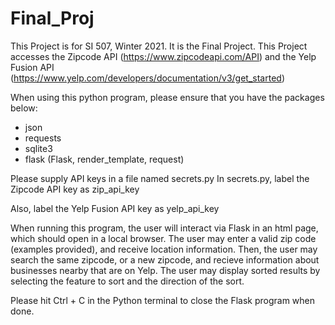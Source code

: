 # Final_Proj
This Project is for SI 507, Winter 2021. It is the Final Project. 
This Project accesses the Zipcode API (https://www.zipcodeapi.com/API) and the Yelp Fusion API (https://www.yelp.com/developers/documentation/v3/get_started)


When using this python program, please ensure that you have the packages below:
- json
- requests
- sqlite3
- flask (Flask, render_template, request)

Please supply API keys in a file named secrets.py
In secrets.py, label the Zipcode API key as zip_api_key

Also, label the Yelp Fusion API key as yelp_api_key

When running this program, the user will interact via Flask in an html page, which should open in a local browser. 
The user may enter a valid zip code (examples provided), and receive location information. 
Then, the user may search the same zipcode, or a new zipcode, and recieve information about businesses nearby that are on Yelp. 
The user may display sorted results by selecting the feature to sort and the direction of the sort.

Please hit Ctrl + C in the Python terminal to close the Flask program when done. 
